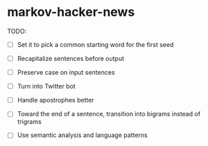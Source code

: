 markov-hacker-news
==================

TODO: 

- [ ] Set it to pick a common starting word for the first seed
- [ ] Recapitalize sentences before output
- [ ] Preserve case on input sentences

- [ ] Turn into Twitter bot
- [ ] Handle apostrophes better
- [ ] Toward the end of a sentence, transition into bigrams instead of trigrams
- [ ] Use semantic analysis and language patterns